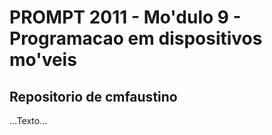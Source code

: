 # PROMPT 2011 - Mo'dulo 9 - Programacao em dispositivos mo'veis

## Repositorio de cmfaustino

...Texto...
